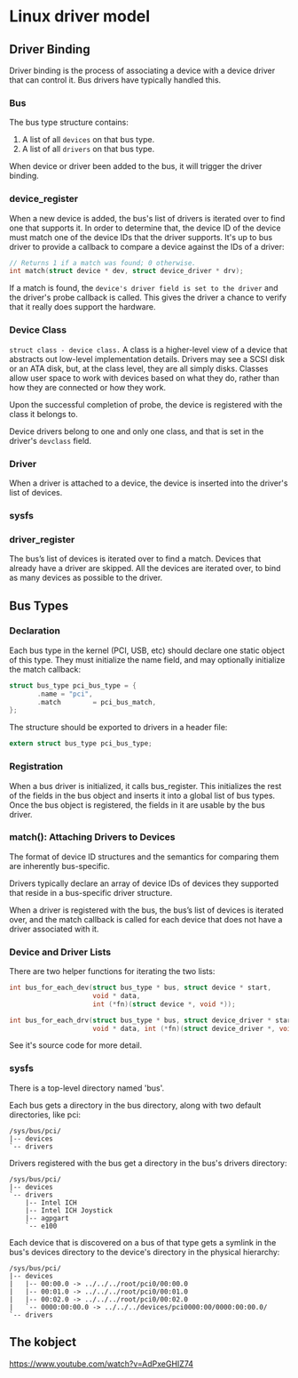 # Linux driver model

## Driver Binding

Driver binding is the process of associating a device with a device driver that can control it. Bus drivers have typically handled this.

### Bus

The bus type structure contains:

1. A list of all `devices` on that bus type.
2. A list of all `drivers` on that bus type.

When device or driver been added to the bus, it will trigger the driver binding.

### device_register

When a new device is added, the bus's list of drivers is iterated over to find one that supports it. In order to determine that, the device ID of the device must match one of the device IDs that the driver supports. It's up to bus driver to provide a callback to compare a device against the IDs of a driver:

```C
// Returns 1 if a match was found; 0 otherwise.
int match(struct device * dev, struct device_driver * drv);
```

If a match is found, the `device's driver field is set to the driver` and the driver's probe callback is called. This gives the driver a chance to verify that it really does support the hardware.

### Device Class

`struct class - device class.` A class is a higher-level view of a device that abstracts out low-level implementation details. Drivers may see a SCSI disk or an ATA disk, but, at the class level, they are all simply disks. Classes allow user space to work with devices based on what they do, rather than how they are connected or how they work.

Upon the successful completion of probe, the device is registered with the class it belongs to.

Device drivers belong to one and only one class, and that is set in the driver's `devclass` field.

### Driver

When a driver is attached to a device, the device is inserted into the driver's list of devices.

### sysfs

### driver_register

 The bus’s list of devices is iterated over to find a match. Devices that already have a driver are skipped. All the devices are iterated over, to bind as many devices as possible to the driver.

## Bus Types

### Declaration

Each bus type in the kernel (PCI, USB, etc) should declare one static object of this type. They must initialize the name field, and may optionally initialize the match callback:

```C
struct bus_type pci_bus_type = {
       .name = "pci",
       .match        = pci_bus_match,
};
```

The structure should be exported to drivers in a header file:

```C
extern struct bus_type pci_bus_type;
```

### Registration

When a bus driver is initialized, it calls bus_register. This initializes the rest of the fields in the bus object and inserts it into a global list of bus types. Once the bus object is registered, the fields in it are usable by the bus driver.

### match(): Attaching Drivers to Devices

The format of device ID structures and the semantics for comparing them are inherently bus-specific.

Drivers typically declare an array of device IDs of devices they supported that reside in a bus-specific driver structure.

When a driver is registered with the bus, the bus’s list of devices is iterated over, and the match callback is called for each device that does not have a driver associated with it.

### Device and Driver Lists

There are two helper functions for iterating the two lists:

```C
int bus_for_each_dev(struct bus_type * bus, struct device * start,
                     void * data,
                     int (*fn)(struct device *, void *));

int bus_for_each_drv(struct bus_type * bus, struct device_driver * start,
                     void * data, int (*fn)(struct device_driver *, void *));
```

See it's source code for more detail.

### sysfs

There is a top-level directory named 'bus'.

Each bus gets a directory in the bus directory, along with two default directories, like pci:

```Shell
/sys/bus/pci/
|-- devices
`-- drivers
```

Drivers registered with the bus get a directory in the bus's drivers directory:

```Shell
/sys/bus/pci/
|-- devices
`-- drivers
    |-- Intel ICH
    |-- Intel ICH Joystick
    |-- agpgart
    `-- e100
```

Each device that is discovered on a bus of that type gets a symlink in the bus's devices directory to the device's directory in the physical hierarchy:

```Shell
/sys/bus/pci/
|-- devices
|   |-- 00:00.0 -> ../../../root/pci0/00:00.0
|   |-- 00:01.0 -> ../../../root/pci0/00:01.0
|   |-- 00:02.0 -> ../../../root/pci0/00:02.0
|   `-- 0000:00:00.0 -> ../../../devices/pci0000:00/0000:00:00.0/
`-- drivers
```

## The kobject



https://www.youtube.com/watch?v=AdPxeGHIZ74

